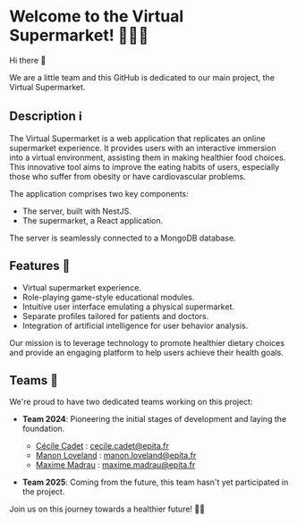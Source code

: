 # Welcome to the Virtual Supermarket! 🛒🥦🌟

Hi there 👋

We are a little team and this GitHub is dedicated to our main project, the Virtual Supermarket.

## Description ℹ️

The Virtual Supermarket is a web application that replicates an online supermarket experience. It provides users with an interactive immersion into a virtual environment, assisting them in making healthier food choices.
This innovative tool aims to improve the eating habits of users, especially those who suffer from obesity or have cardiovascular problems.

The application comprises two key components:

- The server, built with NestJS.
- The supermarket, a React application.

The server is seamlessly connected to a MongoDB database.

## Features 🎉

- Virtual supermarket experience.
- Role-playing game-style educational modules.
- Intuitive user interface emulating a physical supermarket.
- Separate profiles tailored for patients and doctors.
- Integration of artificial intelligence for user behavior analysis.

Our mission is to leverage technology to promote healthier dietary choices and provide an engaging platform to help users achieve their health goals.

## Teams 🚀

We're proud to have two dedicated teams working on this project:

- **Team 2024**: Pioneering the initial stages of development and laying the foundation.
  - [Cécile Cadet](https://github.com/cesourcile) : cecile.cadet@epita.fr
  - [Manon Loveland](https://github.com/manonloveland) : manon.loveland@epita.fr
  - [Maxime Madrau](https://github.com/Maxmad68) : maxime.madrau@epita.fr

- **Team 2025**: Coming from the future, this team hasn't yet participated in the project.

Join us on this journey towards a healthier future! 🌱💪
